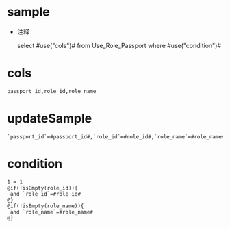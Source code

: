 sample
===
* 注释

	select #use("cols")# from Use_Role_Passport where #use("condition")#

cols
===

	passport_id,role_id,role_name

updateSample
===

	`passport_id`=#passport_id#,`role_id`=#role_id#,`role_name`=#role_name#

condition
===

	1 = 1  
	@if(!isEmpty(role_id)){
	 and `role_id`=#role_id#
	@}
	@if(!isEmpty(role_name)){
	 and `role_name`=#role_name#
	@}